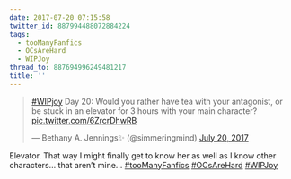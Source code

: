 ```yaml
---
date: 2017-07-20 07:15:58
twitter_id: 887994488072884224
tags:
  - tooManyFanfics
  - OCsAreHard
  - WIPJoy
thread_to: 887694996249481217
title: ''
---
```


<blockquote class="twitter-tweet"><p lang="en" dir="ltr"><a href="https://twitter.com/hashtag/WIPjoy?src=hash&amp;ref_src=twsrc%5Etfw">#WIPjoy</a> Day 20: Would you rather have tea with your antagonist, or be stuck in an elevator for 3 hours with your main character? <a href="https://t.co/6ZrcrDhwRB">pic.twitter.com/6ZrcrDhwRB</a></p>&mdash; Bethany A. Jennings✨ (@simmeringmind) <a href="https://twitter.com/simmeringmind/status/887872708314144768?ref_src=twsrc%5Etfw">July 20, 2017</a></blockquote>
<script async src="https://platform.twitter.com/widgets.js" charset="utf-8"></script>

Elevator. That way I might finally get to know her as well as I know other characters… that aren’t mine… [#tooManyFanfics](https://twitter.com/hashtag/tooManyFanfics) [#OCsAreHard](https://twitter.com/hashtag/OCsAreHard) [#WIPJoy](https://twitter.com/hashtag/WIPJoy)
